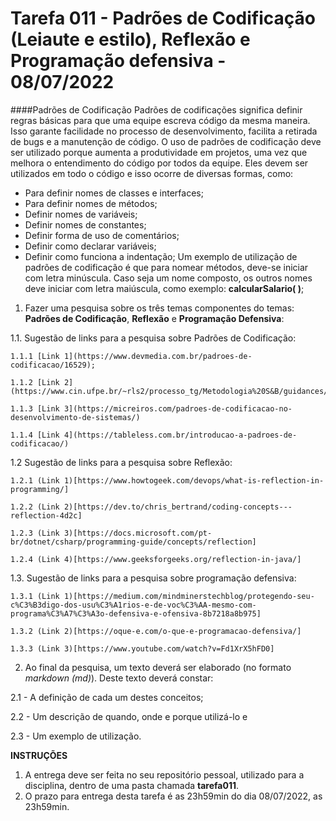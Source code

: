 # Tarefa 011 - Padrões de Codificação (Leiaute e estilo), Reflexão e Programação defensiva - 08/07/2022


####Padrões de Codificação
Padrões de codificações significa definir regras básicas para que uma equipe escreva código da mesma maneira. Isso garante facilidade no processo de desenvolvimento, facilita a retirada de bugs e a manutenção de código. O uso de padrões de codificação deve ser utilizado porque aumenta a produtividade em projetos, uma vez que melhora o entendimento do código por todos da equipe. Eles devem ser utilizados em todo o código e isso ocorre de diversas formas, como:
 * Para definir nomes de classes e interfaces;
 * Para definir nomes de métodos;
 * Definir nomes de variáveis;
 * Definir nomes de constantes;
 * Definir forma de uso de comentários;
 * Definir como declarar variáveis;
 * Definir como funciona a indentação;
Um exemplo de utilização de padrões de codificação é que para nomear métodos, deve-se iniciar com letra minúscula. Caso seja um nome composto, os outros nomes deve iniciar com letra maiúscula, como exemplo: **calcularSalario( )**;



1. Fazer uma pesquisa sobre os três temas componentes do temas: **Padrões de Codificação**, **Reflexão** e **Programação Defensiva**:

  1.1. Sugestão de links para a pesquisa sobre Padrões de Codificação:

    1.1.1 [Link 1](https://www.devmedia.com.br/padroes-de-codificacao/16529);

    1.1.2 [Link 2](https://www.cin.ufpe.br/~rls2/processo_tg/Metodologia%20S&B/guidances/concepts/coding_standard_C98B0B0.html)

    1.1.3 [Link 3](https://micreiros.com/padroes-de-codificacao-no-desenvolvimento-de-sistemas/)

    1.1.4 [Link 4](https://tableless.com.br/introducao-a-padroes-de-codificacao/)

  1.2 Sugestão de links para a pesquisa sobre Reflexão:

    1.2.1 (Link 1)[https://www.howtogeek.com/devops/what-is-reflection-in-programming/]

    1.2.2 (Link 2)[https://dev.to/chris_bertrand/coding-concepts---reflection-4d2c]

    1.2.3 (Link 3)[https://docs.microsoft.com/pt-br/dotnet/csharp/programming-guide/concepts/reflection]

    1.2.4 (Link 4)[https://www.geeksforgeeks.org/reflection-in-java/]

  1.3. Sugestão de links para a pesquisa sobre programação defensiva:

    1.3.1 (Link 1)[https://medium.com/mindminerstechblog/protegendo-seu-c%C3%B3digo-dos-usu%C3%A1rios-e-de-voc%C3%AA-mesmo-com-programa%C3%A7%C3%A3o-defensiva-e-ofensiva-8b7218a8b975]

    1.3.2 (Link 2)[https://oque-e.com/o-que-e-programacao-defensiva/]

    1.3.3 (Link 3)[https://www.youtube.com/watch?v=Fd1XrX5hFD0]

2. Ao final da pesquisa, um texto deverá ser elaborado (no formato _markdown (md)_). Deste texto deverá constar:

  2.1 - A definição de cada um destes conceitos;

  2.2 - Um descrição de quando, onde e porque utilizá-lo e

  2.3 - Um exemplo de utilização.

**INSTRUÇÕES**
1. A entrega deve ser feita no seu repositório pessoal, utilizado para a disciplina, dentro de uma pasta chamada **tarefa011**.
2. O prazo para entrega desta tarefa é as 23h59min do dia 08/07/2022, as 23h59min.

